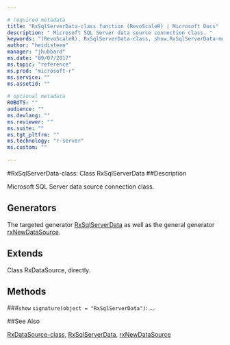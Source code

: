 ```yaml
--- 
 
# required metadata 
title: "RxSqlServerData-class function (RevoScaleR) | Microsoft Docs" 
description: " Microsoft SQL Server data source connection class. " 
keywords: "(RevoScaleR), RxSqlServerData-class, show,RxSqlServerData-method, classes" 
author: "heidisteen" 
manager: "jhubbard" 
ms.date: "09/07/2017" 
ms.topic: "reference" 
ms.prod: "microsoft-r" 
ms.service: "" 
ms.assetid: "" 
 
# optional metadata 
ROBOTS: "" 
audience: "" 
ms.devlang: "" 
ms.reviewer: "" 
ms.suite: "" 
ms.tgt_pltfrm: "" 
ms.technology: "r-server" 
ms.custom: "" 
 
--- 
```

 
 
 
 
 #RxSqlServerData-class: Class RxSqlServerData 
 ##Description
 
Microsoft SQL Server data source connection class.
 
 
 ## Generators 

 
The targeted generator [RxSqlServerData](RxSqlServerData.md) as well as the general generator
[rxNewDataSource](rxNew.md).
 
 ## Extends 

 
Class RxDataSource, directly.
 
 ## Methods 

 


###`show`
`signature(object = "RxSqlServerData")`: ...



 

 
 
 
 ##See Also
 
[RxDataSource-class](RxDataSource-class.md),
[RxSqlServerData](RxSqlServerData.md),
[rxNewDataSource](rxNew.md)
   
 
